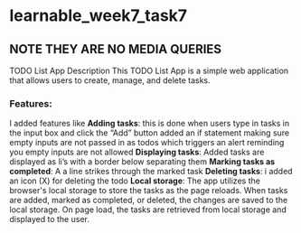 # learnable_week7_task7
## NOTE THEY ARE NO MEDIA QUERIES
TODO List App Description
This TODO List App is a simple web application that allows users to create, manage, and delete tasks.

### Features:
I added features like 
**Adding tasks**: this is done when users type in tasks in the input box and click the “Add” button added an if statement making sure empty inputs are not passed in as todos which triggers an alert reminding you empty inputs are not allowed
**Displaying tasks**: Added tasks are displayed as li’s with a border below separating them
**Marking tasks as completed**: A a line strikes through the marked task
**Deleting tasks**: i added an icon (X) for deleting the todo
**Local storage**: The app utilizes the browser's local storage to store the tasks as the page reloads. When tasks are added, marked as completed, or deleted, the changes are saved to the local storage. On page load, the tasks are retrieved from local storage and displayed to the user.


